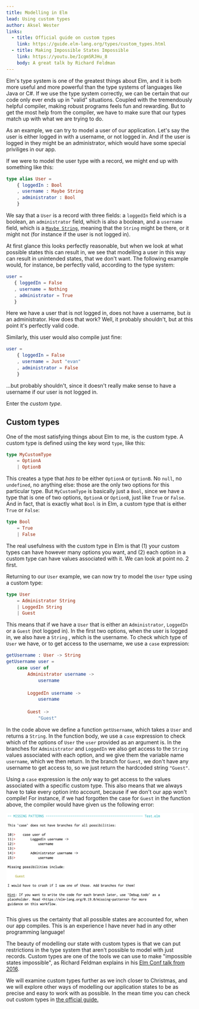 ```yaml
---
title: Modelling in Elm
lead: Using custom types
author: Aksel Wester
links:
  - title: Official guide on custom types
    link: https://guide.elm-lang.org/types/custom_types.html
  - title: Making Impossible States Impossible
    link: https://youtu.be/IcgmSRJHu_8
    body: A great talk by Richard Feldman
---
```


Elm's type system is one of the greatest things about Elm, and it is both more useful and more powerful than the type systems of languages like Java or C#.
If we use the type system correctly, we can be certain that our code only ever ends up in "valid" situations.
Coupled with the tremendously helpful compiler, making robust programs feels fun and rewarding.
But to get the most help from the compiler, we have to make sure that our types
match up with what we are trying to do.

As an example, we can try to model a user of our application.
Let's say the user is either logged in with a username,
or not logged in.
And if the user is logged in they might be an administrator,
which would have some special priviliges in our app.

If we were to model the user type with a record, we might end up with something like this:

```elm
type alias User =
    { loggedIn : Bool
    , username : Maybe String
    , administrator : Bool
    }
```

We say that a `User` is a record with three fields:
a `loggedIn` field which is a boolean,
an `administrator` field, which is also a boolean,
and a `username` field, which is a [`Maybe String`](https://package.elm-lang.org/packages/elm/core/latest/Maybe),
meaning that the `String` might be there, or it might not (for instance if the user is not logged in).

At first glance this looks perfectly reasonable,
but when we look at what possible states this can result in, we see that modelling a user in this way
can result in unintended states, that we don't want.
The following example would, for instance, be perfectly valid, according to the type system:

```elm
user =
   { loggedIn = False
   , username = Nothing
   , administrator = True
   }
```

Here we have a user that is not logged in, does not have a username, but _is_ an administrator.
How does that work?
Well, it probably shouldn't, but at this point it's perfectly valid code.

Similarly, this user would also compile just fine:

```elm
user =
    { loggedIn = False
    , username = Just "evan"
    , administrator = False
    }
```

...but probably shouldn't,
since it doesn't really make sense to have a username if our user is not logged in.

Enter the _custom type_.

## Custom types

One of the most satisfying things about Elm to me, is the custom type.
A custom type is defined using the key word `type`, like this:

```elm
type MyCustomType
    = OptionA
    | OptionB
```

This creates a type that _has to_ be either `OptionA` or `OptionB`.
No `null`, no `undefined`, no anything else: those are the only two options for this particular type.
But `MyCustomType` is basically just a `Bool`, since we have a type that is one of two options,
`OptionA` or `OptionB`, just like `True` or `False`.
And in fact, that is exactly what `Bool` is in Elm, a custom type that is either `True` or `False`:

```elm
type Bool
    = True
    | False
```

The real usefulness with the custom type in Elm is that (1) your custom types can have however many options you want,
and (2) each option in a custom type can have values associated with it.
We can look at point no. 2 first.

Returning to our `User` example, we can now try to model the `User` type using a custom type:

```elm
type User
    = Administrator String
    | LoggedIn String
    | Guest
```

This means that if we have a `User` that is either an `Administrator`, `LoggedIn` or a `Guest` (not logged in).
In the first two options, when the user is logged in,
we also have a `String` , which is the username.
To check which type of `User` we have, or to get access to the username, we use a `case` expression:

```elm
getUsername : User -> String
getUsername user =
    case user of
        Administrator username ->
            username

        LoggedIn username ->
            username

        Guest ->
            "Guest"
```

In the code above we define a function `getUsername`, which takes a `User` and returns a `String`.
In the function body, we use a `case` expression to check which of the options of `User` the `user`
provided as an argument is.
In the branches for `Administrator` and `LoggedIn` we also get access to the `String` values associated
with each option, and we give them the variable name `username`,
which we then return.
In the branch for `Guest`, we don't have any username to get access to,
so we just return the hardcoded string `"Guest"`.

Using a `case` expression is the _only_ way to get access to the values associated with a specific custom type.
This also means that we always have to take every option into account,
because if we don't our app won't compile!
For instance, if we had forgotten the case for `Guest` in the function above,
the compiler would have given us the following error:

![Compiler error – missing pattern](/static/custom-type-missing-pattern-error.png)

This gives us the certainty that all possible states are accounted for, when our app compiles.
This is an experience I have never had in any other programming language!

The beauty of modelling our state with custom types is that we can put restrictions in the type system that aren't possible to model with just records.
Custom types are one of the tools we can use to make "impossible states impossible",
as Richard Feldman explains in his [Elm Conf talk from 2016](https://youtu.be/IcgmSRJHu_8).

We will examine custom types further as we inch closer to Christmas,
and we will explore other ways of modelling our application states
to be as precise and easy to work with as possible.
In the mean time you can check out custom types in [the official guide.](https://guide.elm-lang.org/types/custom_types.html)
